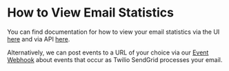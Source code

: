 # How to View Email Statistics

You can find documentation for how to view your email statistics via the UI [here](https://app.sendgrid.com/statistics) and via API [here](../USAGE.md#stats).

Alternatively, we can post events to a URL of your choice via our [Event Webhook](https://docs.sendgrid.com/for-developers/tracking-events/event) about events that occur as Twilio SendGrid processes your email.
